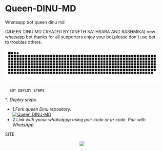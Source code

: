 # Queen-DINU-MD
Whatsapp bot queen dinu md


 (QUEEN DINU MD CREATED BY DINETH SATHSARA AND RASHMIKA) new whatsapp bot thanks for all supporters enjoy your bot.please don't use bot to troubles others.
 
<p align="center">
<img src="https://github.com/Platane/snk/raw/output/github-contribution-grid-snake.svg" alt="nz" width="700"/>
</p>


      BOT DEPLOY STEPS


     
**. Deploy steps.*
 - 1._Fork queen Dinu repository._
    <br>
    <a href="https://github.com/Dinuob/Queen-DINU-MD/fork"><img title="Queen DINU-MD" src="https://img.shields.io/badge/FORK Queen_DINU-h?color=black&style=for-the-badge&logo=stackshare"></a>
 - 2._Link with yoour whatsappp using pair code or qr code._
   *Pair with WhatsApp* 

SITE 
   <p align="center">
       <a href="https://pairdinu-0516bf9737ec.herokuapp.com/">
         <img src="https://play-lh.googleusercontent.com/901aMQFFnVoX2T-YuJmTIwpPve_SUgMv_QSyzMSPtAqt_l0CyXN1DxfD6xXU0r2f9iM=w240-h480-rw" width="90" />
       </a>
   </p>
